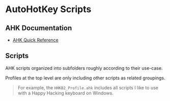 # AutoHotKey Scripts

## AHK Documentation

- [AHK Quick Reference](https://www.autohotkey.com/docs/AutoHotkey.htm)

## Scripts

AHK scripts organized into subfolders roughly according to their use-case.  

Profiles at the top level are only including other scripts as related groupings.  

> For example, the `HHKB2_Profile.ahk` includes all scripts I like to use with a Happy Hacking keyboard on Windows.




